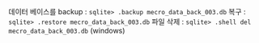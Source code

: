 데이터 베이스를 backup : `sqlite> .backup mecro_data_back_003.db`
복구 : `sqlite> .restore mecro_data_back_003.db`
파일 삭제 : `sqlite> .shell del mecro_data_back_003.db` (windows)